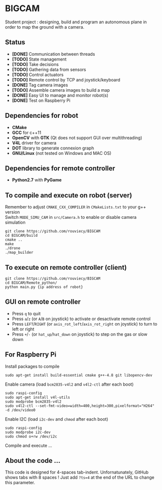 # BIGCAM
Student project : designing, build and program an autonomous plane in order to map the ground with a camera.

## Status
+    **[DONE]** Communication between threads
+    **[TODO]** State management
+    **[TODO]** Take decisions
+    **[TODO]** Gathering data from sensors
+    **[TODO]** Control actuators
+    **[TODO]** Remote control by TCP and joystick/keyboard
+    **[DONE]** Tag camera images
+    **[TODO]** Assemble camera images to build a map
+    **[DONE]** Easy UI to manage and monitor robot(s)
+    **[DONE]** Test on Raspberry Pi

## Dependencies for robot
+    **CMake**
+    **GCC** for c++11
+    **OpenCV** with **GTK** (Qt does not support GUI over multithreading)
+    **V4L** driver for camera
+    **DOT** library to generate connexion graph
+    **GNU/Linux** (not tested on Windows and MAC OS)

## Dependencies for remote controller
+    **Python2.7** with **PyGame**

## To compile and execute on robot (server)
Remember to adjust `CMAKE_CXX_COMPILER` in `CMakeLists.txt` to your g++ version  
Switch `MODE_SIMU_CAM` in `src/Camera.h` to enable or disable camera simulation  

    git clone https://github.com/rouviecy/BIGCAM
    cd BIGCAM/build
    cmake ..
    make
    ./drone
    ./map_builder

## To execute on remote controller (client)

    git clone https://github.com/rouviecy/BIGCAM
    cd BIGCAM/Remote_python/
    python main.py {ip address of robot}

## GUI on remote controller
+    Press `q` to quit
+    Press `a`/`z` (or `A`/`B` on joystick) to activate or desactivate remote control
+    Press `LEFT`/`RIGHT` (or `axis_rot_left`/`axis_rot_right` on joystick) to turn to left or right
+    Press `+`/`-` (or `hat_up`/`hat_down` on joystick) to step on the gas or slow down

## For Raspberry Pi
Install packages to compile

    sudo apt-get install build-essential cmake g++-4.8 git libopencv-dev

Enable camera (load `bcm2835-v4l2` and `v4l2-ctl` after each boot)

    sudo raspi-config
    sudo apt-get install v4l-utils
    sudo modprobe bcm2835-v4l2
    sudo v4l2-ctl --set-fmt-video=width=400,height=300,pixelformat="H264" -d /dev/video0

Enable I2C (load `i2c-dev` and `chmod` after each boot)

    sudo raspi-config
    sudo modprobe i2c-dev
    sudo chmod o+rw /dev/i2c

Compile and execute ...

## About the code ...
This code is designed for 4-spaces tab-indent. Unfornatunately, GitHub shows tabs with 8 spaces ! Just add `?ts=4` at the end of the URL to change this parameter.